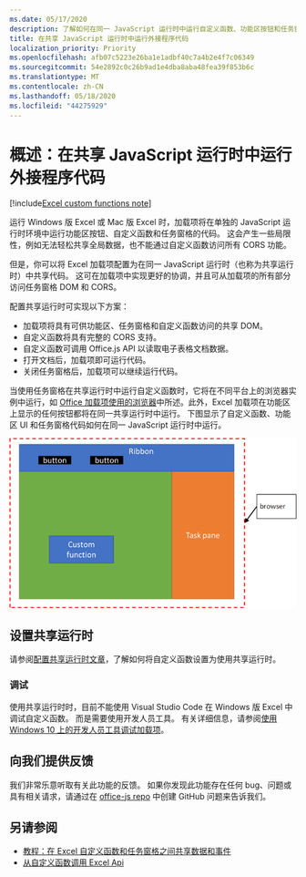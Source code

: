 ```yaml
---
ms.date: 05/17/2020
description: 了解如何在同一 JavaScript 运行时中运行自定义函数、功能区按钮和任务窗格代码，以便在加载项中协调方案。
title: 在共享 JavaScript 运行时中运行外接程序代码
localization_priority: Priority
ms.openlocfilehash: afb07c5223e26ba1e1adbf40c7a4b2e4f7c06349
ms.sourcegitcommit: 54e2892c0c26b9ad1e4dba8aba48fea39f853b6c
ms.translationtype: MT
ms.contentlocale: zh-CN
ms.lasthandoff: 05/18/2020
ms.locfileid: "44275929"
---
```

# <a name="overview-run-your-add-in-code-in-a-shared-javascript-runtimes"></a>概述：在共享 JavaScript 运行时中运行外接程序代码

[!include[Excel custom functions note](../includes/excel-custom-functions-note.md)]

运行 Windows 版 Excel 或 Mac 版 Excel 时，加载项将在单独的 JavaScript 运行时环境中运行功能区按钮、自定义函数和任务窗格的代码。 这会产生一些局限性，例如无法轻松共享全局数据，也不能通过自定义函数访问所有 CORS 功能。

但是，你可以将 Excel 加载项配置为在同一 JavaScript 运行时（也称为共享运行时）中共享代码。 这可在加载项中实现更好的协调，并且可从加载项的所有部分访问任务窗格 DOM 和 CORS。

配置共享运行时可实现以下方案：

- 加载项将具有可供功能区、任务窗格和自定义函数访问的共享 DOM。
- 自定义函数将具有完整的 CORS 支持。
- 自定义函数可调用 Office.js API 以读取电子表格文档数据。
- 打开文档后，加载项即可运行代码。
- 关闭任务窗格后，加载项可以继续运行代码。

当使用任务窗格在共享运行时中运行自定义函数时，它将在不同平台上的浏览器实例中运行，如 [Office 加载项使用的浏览器](../concepts/browsers-used-by-office-web-add-ins.md)中所述。此外，Excel 加载项在功能区上显示的任何按钮都将在同一共享运行时中运行。 下图显示了自定义函数、功能区 UI 和任务窗格代码如何在同一 JavaScript 运行时中运行。

![在包含 Excel 中的功能区按钮和任务窗格的共享运行时中运行的自定义函数](../images/custom-functions-in-browser-runtime.png)

## <a name="set-up-a-shared-runtime"></a>设置共享运行时

请参阅[配置共享运行时文章](./configure-your-add-in-to-use-a-shared-runtime.md)，了解如何将自定义函数设置为使用共享运行时。

### <a name="debugging"></a>调试

使用共享运行时时，目前不能使用 Visual Studio Code 在 Windows 版 Excel 中调试自定义函数。 而是需要使用开发人员工具。 有关详细信息，请参阅[使用 Windows 10 上的开发人员工具调试加载项](../testing/debug-add-ins-using-f12-developer-tools-on-windows-10.md)。

## <a name="give-us-feedback"></a>向我们提供反馈

我们非常乐意听取有关此功能的反馈。 如果你发现此功能存在任何 bug、问题或具有相关请求，请通过在 [office-js repo](https://github.com/OfficeDev/office-js) 中创建 GitHub 问题来告诉我们。

## <a name="see-also"></a>另请参阅

- [教程：在 Excel 自定义函数和任务窗格之间共享数据和事件](../tutorials/share-data-and-events-between-custom-functions-and-the-task-pane-tutorial.md)
- [从自定义函数调用 Excel Api](call-excel-apis-from-custom-function.md)
